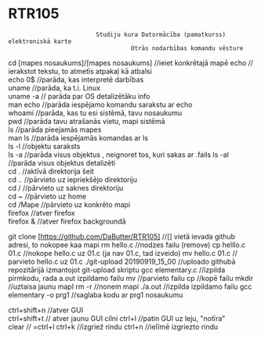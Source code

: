 # RTR105
                             Studiju kura Datormācība (pamatkurss) elektroniskā karte
                                       Otrās nodarbības komandu vēsture
   
   cd [mapes nosaukums]/[mapes nosaukums] //ieiet konkrētajā mapē
   echo // ierakstot tekstu, to atmetīs atpakaļ kā atbalsi  
   echo 0$ //parāda, kas interpretē darbības  
   uname //parāda, ka t.i. Linux  
   uname -a // parāda par OS detalizētāku  info  
   man echo //parāda iespējamo komandu sarakstu ar echo  
   whoami //parāda, kas tu esi sistēmā, tavu nosaukumu  
   pwd //parāda tavu atrašanās vietu, mapi sistēmā  
   ls //parāda pieejamās mapes  
   man ls //parāda iespējamās komandas ar ls  
   ls -l //objektu saraksts  
   ls -a //parāda visus objektus  , neignoret tos, kuri sakas ar .fails
   ls -al //parāda visus objektus detalizēti  
   cd . //aktīvā direktorija šeit  
   cd .. //pārvieto uz iepriekšējo direktoriju  
   cd / //pārvieto uz saknes direktoriju  
   cd ~ //pārvieto uz home   
   cd /Mape //pārvieto uz konkrēto mapi  
   firefox //atver firefox  
   firefox & //atver firefox backgroundā    

   git clone [https://github.com/DaButter/RTR105] //[] vietā ievada github adresi, to nokopee kaa mapi
   rm hello.c //nodzes failu (remove)
   cp helllo.c 01.c //nokope hello.c uz 01.c (ja nav 01.c, tad izveido)
   mv hello.c 01.c // parvieto hello.c uz 01.c 
   ./git-upload 20190919_15_00 //uploado githubā repozitārijā izmantojot git-upload skriptu 
   gcc elementary.c //izpilda pirmkodu, rada a.out izpildamo failu
   mv //parvieto failu
   cp //kopē failu
   mkdir //uztaisa jaunu mapI
   rm -r //nonem mapi
   ./a.out //izpilda izpildamo failu
   gcc elementary -o prg1 //saglaba kodu ar prg1 nosaukumu
   
   

   ctrl+shift+n //atver GUI  
   ctrl+shift+t //  atver jaunu GUI cilni
   ctrl+l //patin GUI uz leju, "notīra"  
   clear // =ctrl+l
   ctrl+k //izgriež rindu
   ctrl+n //ielīmē izgriezto rindu
   
